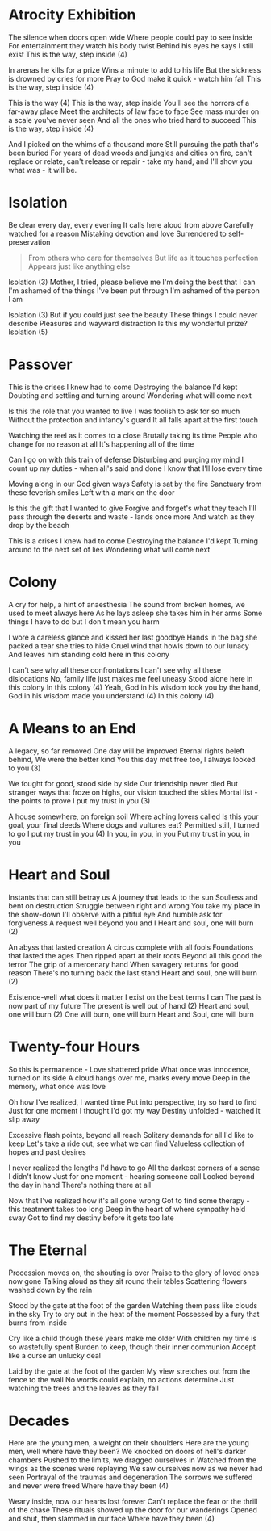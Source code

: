 # Atrocity Exhibition

The silence when doors open wide
Where people could pay to see inside
For entertainment they watch
his body twist
Behind his eyes he says I still exist
This is the way, step inside (4)

In arenas he kills for a prize
Wins a minute to add to his life
But the sickness is drowned
by cries for more
Pray to God make it quick - watch him fall
This is the way, step inside (4)

This is the way (4) This is the way,
step inside
You'll see the horrors of a far-away place
Meet the architects of law
face to face
See mass murder on a scale
you've never seen
And all the ones who tried hard
to succeed
This is the way, step inside (4)

And I picked on the whims of
a thousand more
Still pursuing the path
that's been buried
For years of dead woods and jungles and
cities on fire, can't replace
or relate,
can't release or repair -
take my hand,
and I'll show you what was - it will be.


# Isolation
Be clear every day, every evening
It calls here aloud from above
Carefully watched for a reason
Mistaking devotion and love
Surrendered to self-preservation
>From others who care for themselves
But life as it touches perfection
Appears just like anything else

Isolation (3)
Mother, I tried, please believe me
I'm doing the best that I can
I'm ashamed of the things
I've been put through
I'm ashamed of the person I am

Isolation (3)
But if you could just see the beauty
These things I could never describe
Pleasures and wayward distraction
Is this my wonderful prize?
Isolation (5)

# Passover
This is the crises I knew had to come
Destroying the balance
I'd kept
Doubting and settling and turning around
Wondering what will come next

Is this the role that you wanted to live
I was foolish to ask for so much
Without the protection and infancy's guard
It all falls apart at the first touch

Watching the reel as it comes to a close
Brutally taking its time
People who change for no reason at all
It's happening all of the time

Can I go on with this train of defense
Disturbing and purging my mind
I count up my duties -
when all's said and done
I know that I'll lose every time

Moving along in our God given ways
Safety is sat by the fire
Sanctuary from these feverish smiles
Left with a mark on the door

Is this the gift that I wanted to give
Forgive and forget's
what they teach
I'll pass through the deserts and waste -
lands once more
And watch as they drop by the beach

This is a crises I knew had to come
Destroying the balance I'd kept
Turning around to the next set of lies
Wondering what will come next

# Colony
A cry for help, a hint of anaesthesia
The sound from broken homes,
we used to meet always here
As he lays asleep she takes him in her arms
Some things I have to do
but I don't mean you harm

I wore a careless glance
and kissed her last goodbye
Hands in the bag she packed a tear
she tries to hide
Cruel wind that howls down
to our lunacy
And leaves him standing cold
here in this colony

I can't see why
all these confrontations
I can't see why
all these dislocations
No, family life just makes me feel
uneasy
Stood alone here in this colony
In this colony (4)
Yeah, God in his wisdom
took you by the hand,
God in his wisdom made you understand (4)
In this colony (4)

# A Means to an End
A legacy, so far removed
One day will be improved
Eternal rights beleft behind,
We were the better kind
You this day met free too,
I always looked to you (3)

We fought for good,
stood side by side
Our friendship never died
But stranger ways that froze on highs,
our vision touched the skies
Mortal list - the points to prove
I put my trust in you (3)

A house somewhere, on foreign soil
Where aching lovers called
Is this your goal, your final deeds
Where dogs and vultures eat?
Permitted still, I turned to go
I put my trust in you (4)
In you, in you, in you
Put my trust in you, in you

# Heart and Soul
Instants that can still betray us
A journey that leads to the sun
Soulless and bent on destruction
Struggle between right and wrong
You take my place in the show-down
I'll observe with a pitiful eye
And humble ask for forgiveness
A request well beyond you and I
Heart and soul, one will burn (2)

An abyss that lasted creation
A circus complete with all fools
Foundations that lasted the ages
Then ripped apart at their roots
Beyond all this good the terror
The grip of a mercenary hand
When savagery returns
for good reason
There's no turning back the last stand
Heart and soul, one will burn (2)

Existence-well what does it matter
I exist on the best terms I can
The past is now part of my future
The present is well out of hand (2)
Heart and soul, one will burn (2)
One will burn, one will burn
Heart and Soul, one will burn

# Twenty-four Hours
So this is permanence -
Love shattered pride
What once was innocence,
turned on its side
A cloud hangs over me,
marks every move
Deep in the memory,
what once was love

Oh how I've realized, I wanted time
Put into perspective,
try so hard to find
Just for one moment I thought
I'd got my way
Destiny unfolded -
watched it slip away

Excessive flash points,
beyond all reach
Solitary demands for all
I'd like to keep
Let's take a ride out,
see what we can find
Valueless collection of hopes
and past desires

I never realized the lengths
I'd have to go
All the darkest corners of a sense
I didn't know
Just for one moment -
hearing someone call
Looked beyond the day in hand
There's nothing there at all

Now that I've realized how it's
all gone wrong
Got to find some therapy -
this treatment takes too long
Deep in the heart of where
sympathy held sway
Got to find my destiny before
it gets too late

# The Eternal
Procession moves on, the shouting is over
Praise to the glory of loved ones
now gone
Talking aloud as they sit
round their tables
Scattering flowers washed down by the rain

Stood by the gate at the foot of the garden
Watching them pass like clouds in the sky
Try to cry out in the heat of the moment
Possessed by a fury
that burns from inside

Cry like a child though
these years make me older
With children my time
is so wastefully spent
Burden to keep, though their
inner communion
Accept like a curse
an unlucky deal

Laid by the gate at the foot
of the garden
My view stretches out
from the fence to the wall
No words could explain,
no actions determine
Just watching the trees
and the leaves as they fall

# Decades
Here are the young men,
a weight on their shoulders
Here are the young men,
well where have they been?
We knocked on doors
of hell's darker chambers
Pushed to the limits,
we dragged ourselves in
Watched from the wings as
the scenes were replaying
We saw ourselves now as
we never had seen
Portrayal of the traumas and degeneration
The sorrows we suffered
and never were freed
Where have they been (4)

Weary inside, now our hearts
lost forever
Can't replace the fear
or the thrill of the chase
These rituals showed up the door
for our wanderings
Opened and shut, then slammed
in our face
Where have they been (4)